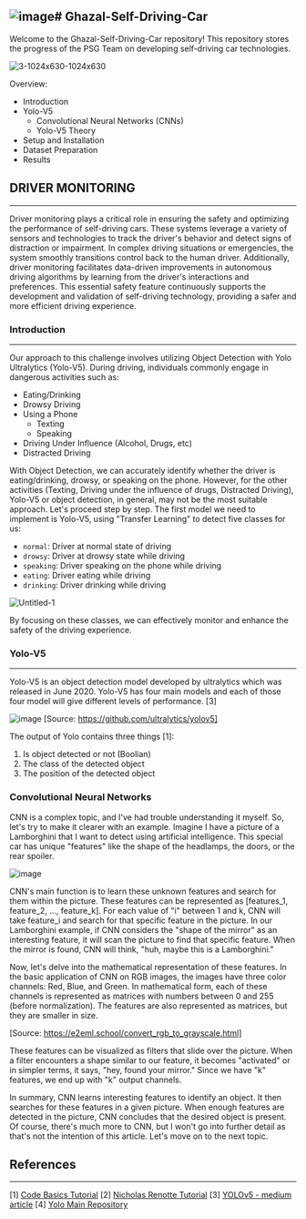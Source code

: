 ![image](https://github.com/ArthasMenethil-A/Ghazal-Self-Driving-Car/assets/69509720/36190454-61dc-43d9-861f-5d26dd98032b)# Ghazal-Self-Driving-Car
------
Welcome to the Ghazal-Self-Driving-Car repository! This repository stores the progress of the PSG Team on developing self-driving car technologies.

![3-1024x630-1024x630](https://github.com/ArthasMenethil-A/Ghazal-Self-Driving-Car/assets/69509720/7c0e8572-2afd-472a-a1e6-e665990b3c47)

Overview: 
- Introduction
- Yolo-V5
  - Convolutional Neural Networks (CNNs)
  - Yolo-V5 Theory
- Setup and Installation
- Dataset Preparation
- Results 


## DRIVER MONITORING
------
Driver monitoring plays a critical role in ensuring the safety and optimizing the performance of self-driving cars. These systems leverage a variety of sensors and technologies to track the driver's behavior and detect signs of distraction or impairment. In complex driving situations or emergencies, the system smoothly transitions control back to the human driver. Additionally, driver monitoring facilitates data-driven improvements in autonomous driving algorithms by learning from the driver's interactions and preferences. This essential safety feature continuously supports the development and validation of self-driving technology, providing a safer and more efficient driving experience.

### Introduction
------
Our approach to this challenge involves utilizing Object Detection with Yolo Ultralytics (Yolo-V5). During driving, individuals commonly engage in dangerous activities such as:

* Eating/Drinking
* Drowsy Driving
* Using a Phone
  * Texting
  * Speaking
* Driving Under Influence (Alcohol, Drugs, etc)
* Distracted Driving

With Object Detection, we can accurately identify whether the driver is eating/drinking, drowsy, or speaking on the phone. However, for the other activities (Texting, Driving under the influence of drugs, Distracted Driving), Yolo-V5 or object detection, in general, may not be the most suitable approach. Let's proceed step by step. The first model we need to implement is Yolo-V5, using "Transfer Learning" to detect five classes for us:

* `normal`: Driver at normal state of driving
* `drowsy`: Driver at drowsy state while driving
* `speaking`: Driver speaking on the phone while driving 
* `eating`: Driver eating while driving
* `drinking`: Driver drinking while driving


![Untitled-1](https://github.com/ArthasMenethil-A/Ghazal-Self-Driving-Car/assets/69509720/47b1a1e0-2eaa-4fc9-a8de-ed31a7fa96b9)


By focusing on these classes, we can effectively monitor and enhance the safety of the driving experience.



### Yolo-V5
------
Yolo-V5 is an object detection model developed by ultralytics which was released in June 2020. Yolo-V5 has four main models and each of those four model will give different levels of performance. [3]


![image](https://github.com/ArthasMenethil-A/Ghazal-Self-Driving-Car/assets/69509720/d53c3d78-927c-4785-8635-51f5950217ce)
[Source: https://github.com/ultralytics/yolov5]

The output of Yolo contains three things [1]: 
1. Is object detected or not (Boolian)
2. The class of the detected object
3. The position of the detected object

### Convolutional Neural Networks 
CNN is a complex topic, and I've had trouble understanding it myself. So, let's try to make it clearer with an example. Imagine I have a picture of a Lamborghini that I want to detect using artificial intelligence. This special car has unique "features" like the shape of the headlamps, the doors, or the rear spoiler.

![image](https://github.com/ArthasMenethil-A/Ghazal-Self-Driving-Car/assets/69509720/e67ebe39-840b-4e65-85ae-e9a594c5653a)

CNN's main function is to learn these unknown features and search for them within the picture. These features can be represented as [features_1, feature_2, ..., feature_k]. For each value of "i" between 1 and k, CNN will take feature_i and search for that specific feature in the picture. In our Lamborghini example, if CNN considers the "shape of the mirror" as an interesting feature, it will scan the picture to find that specific feature. When the mirror is found, CNN will think, "huh, maybe this is a Lamborghini."


Now, let's delve into the mathematical representation of these features. In the basic application of CNN on RGB images, the images have three color channels: Red, Blue, and Green. In mathematical form, each of these channels is represented as matrices with numbers between 0 and 255 (before normalization). The features are also represented as matrices, but they are smaller in size.

[Source: https://e2eml.school/convert_rgb_to_grayscale.html]

These features can be visualized as filters that slide over the picture. When a filter encounters a shape similar to our feature, it becomes "activated" or in simpler terms, it says, "hey, found your mirror." Since we have "k" features, we end up with "k" output channels.


In summary, CNN learns interesting features to identify an object. It then searches for these features in a given picture. When enough features are detected in the picture, CNN concludes that the desired object is present. Of course, there's much more to CNN, but I won't go into further detail as that's not the intention of this article. Let's move on to the next topic.




## References
------

[1] [Code Basics Tutorial](https://www.youtube.com/watch?v=ag3DLKsl2vk&ab_channel=codebasics)
[2] [Nicholas Renotte Tutorial](https://www.youtube.com/watch?v=tFNJGim3FXw&t=873s&ab_channel=NicholasRenotte) 
[3] [YOLOv5 - medium article](https://medium.com/axinc-ai/yolov5-the-latest-model-for-object-detection-b13320ec516b)
[4] [Yolo Main Repository](https://github.com/ultralytics/yolov5)
